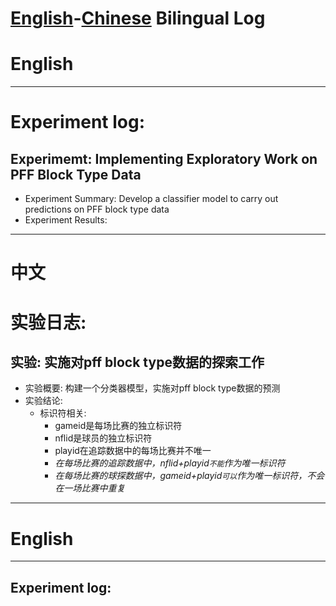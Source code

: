 # [English](#English)-[Chinese](#中文) Bilingual Log

# English
---

# Experiment log:

## Experimemt: Implementing Exploratory Work on PFF Block Type Data
- Experiment Summary: Develop a classifier model to carry out predictions on PFF block type data
- Experiment Results:
---

# 中文

# 实验日志:


## 实验: 实施对pff block type数据的探索工作
 - 实验概要: 构建一个分类器模型，实施对pff block type数据的预测
 - 实验结论:
   - 标识符相关:
     - gameid是每场比赛的独立标识符
     - nflid是球员的独立标识符
     - playid在追踪数据中的每场比赛并不唯一
     - *在每场比赛的追踪数据中，nflid+playid`不能`作为唯一标识符*
     - *在每场比赛的球探数据中，gameid+playid`可以`作为唯一标识符，不会在一场比赛中重复*

---

# English

---

## Experiment log:

